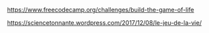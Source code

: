 https://www.freecodecamp.org/challenges/build-the-game-of-life

https://sciencetonnante.wordpress.com/2017/12/08/le-jeu-de-la-vie/